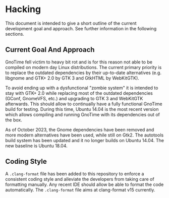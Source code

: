 # Hacking

This document is intended to give a short outline of the current development
goal and approach. See further information in the following sections.

## Current Goal And Approach

GnoTime fell victim to heavy bit rot and is for this reason not able to be
compiled on modern day Linux distributions. The current primary priority is to
replace the outdated dependencies by their up-to-date alternatives (e.g.
libgnome and GTK+ 2.0 by GTK 3 and GtkHTML by WebKitGTK).

To avoid ending up with a dysfunctional "zombie system" it is intended to stay
with GTK+ 2.0 while replacing most of the outdated dependencies (GConf,
GnomeVFS, etc.) and upgrading to GTK 3 and WebKitGTK afterwards. This should
allow to continually have a fully functional GnoTime build for testing.
During this time, Ubuntu 14.04 is the most recent version which allows
compiling and running GnoTime with its dependencies out of the box.

As of October 2023, the Gnome dependencies have been removed and more
modern alternatives have been used, while still on Gtk2. The autotools
build system has been updated and it no longer builds on Ubuntu 14.04.
The new baseline is Ubuntu 18.04.

## Coding Style

A `.clang-format` file has been added to this repository to enforce a consistent
coding style and alleviate the developers from taking care of formatting
manually. Any recent IDE should allow be able to format the code automatically.
The `.clang-format`  file aims at clang-format v15 currently.
